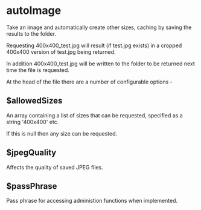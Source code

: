 # autoImage
Take an image and automatically create other sizes, caching by saving the results to the folder.

Requesting 400x400_test.jpg will result (if test.jpg exists) in a cropped 400x400 version of test.jpg being returned.

In addition 400x400_test.jpg will be written to the folder to be returned next time the file is requested.

At the head of the file there are a number of configurable options -

## $allowedSizes
An array containing a list of sizes that can be requested, specified as a string '400x400' etc.

If this is null then any size can be requested.

## $jpegQuality
Affects the quality of saved JPEG files.

## $passPhrase
Pass phrase for accessing administion functions when implemented.

